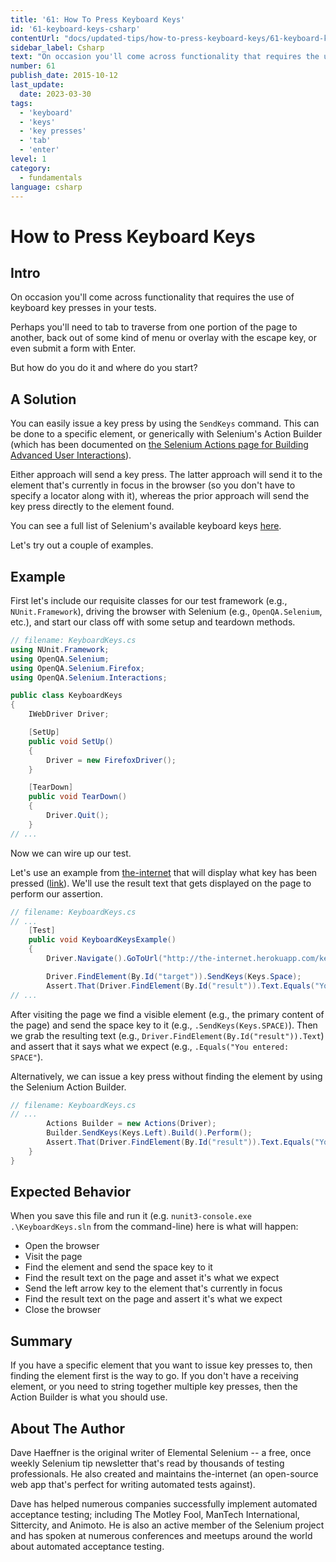 ```yaml
---
title: '61: How To Press Keyboard Keys'
id: '61-keyboard-keys-csharp'
contentUrl: "docs/updated-tips/how-to-press-keyboard-keys/61-keyboard-keys-csharp"
sidebar_label: Csharp 
text: "On occasion you'll come across functionality that requires the use of keyboard key presses in your tests. Perhaps you'll need to tab to traverse from one portion of the page to another, back out of some kind of menu or overlay with the escape key, or even submit a form with Enter. But how do you do it and where do you start?"
number: 61
publish_date: 2015-10-12
last_update:
  date: 2023-03-30
tags:
  - 'keyboard'
  - 'keys'
  - 'key presses'
  - 'tab'
  - 'enter'
level: 1
category:
  - fundamentals
language: csharp
---
```


# How to Press Keyboard Keys

## Intro

On occasion you'll come across functionality that requires the use of keyboard key presses in your tests.

Perhaps you'll need to tab to traverse from one portion of the page to another, back out of some kind of menu or overlay with the escape key, or even submit a form with Enter.

But how do you do it and where do you start?

## A Solution

You can easily issue a key press by using the `SendKeys` command. This can be done to a specific element, or generically with Selenium's Action Builder (which has been documented on [the Selenium Actions page for Building Advanced User Interactions](https://www.selenium.dev/selenium/docs/api/dotnet/html/T_OpenQA_Selenium_Interactions_Actions.htm)).

Either approach will send a key press. The latter approach will send it to the element that's currently in focus in the browser (so you don't have to specify a locator along with it), whereas the prior approach will send the key press directly to the element found.

You can see a full list of Selenium's available keyboard keys [here](http://seleniumhq.github.io/selenium/docs/api/dotnet/html/T_OpenQA_Selenium_Keys.htm).

Let's try out a couple of examples.

## Example

First let's include our requisite classes for our test framework (e.g., `NUnit.Framework`), driving the browser with Selenium (e.g., `OpenQA.Selenium`, etc.), and start our class off with some setup and teardown methods.

```csharp
// filename: KeyboardKeys.cs
using NUnit.Framework;
using OpenQA.Selenium;
using OpenQA.Selenium.Firefox;
using OpenQA.Selenium.Interactions;

public class KeyboardKeys
{
    IWebDriver Driver;

    [SetUp]
    public void SetUp()
    {
        Driver = new FirefoxDriver();
    }

    [TearDown]
    public void TearDown()
    {
        Driver.Quit();
    }
// ...
```

Now we can wire up our test.

Let's use an example from [the-internet](https://github.com/tourdedave/the-internet) that will display what key has been pressed ([link](http://the-internet.herokuapp.com/key_presses)). We'll use the result text that gets displayed on the page to perform our assertion.

```csharp
// filename: KeyboardKeys.cs
// ...
    [Test]
    public void KeyboardKeysExample()
    {
        Driver.Navigate().GoToUrl("http://the-internet.herokuapp.com/key_presses");

        Driver.FindElement(By.Id("target")).SendKeys(Keys.Space);
        Assert.That(Driver.FindElement(By.Id("result")).Text.Equals("You entered: SPACE"));
// ...
```

After visiting the page we find a visible element (e.g., the primary content of the page) and send the space key to it (e.g., `.SendKeys(Keys.SPACE)`). Then we grab the resulting text (e.g., `Driver.FindElement(By.Id("result")).Text`) and assert that it says what we expect (e.g., `.Equals("You entered: SPACE"`).

Alternatively, we can issue a key press without finding the element by using the Selenium Action Builder.

```csharp
// filename: KeyboardKeys.cs
// ...
        Actions Builder = new Actions(Driver);
        Builder.SendKeys(Keys.Left).Build().Perform();
        Assert.That(Driver.FindElement(By.Id("result")).Text.Equals("You entered: LEFT"));
    }
}
```

## Expected Behavior

When you save this file and run it (e.g. `nunit3-console.exe .\KeyboardKeys.sln` from the command-line) here is what will happen:

+ Open the browser
+ Visit the page
+ Find the element and send the space key to it
+ Find the result text on the page and asset it's what we expect
+ Send the left arrow key to the element that's currently in focus
+ Find the result text on the page and assert it's what we expect
+ Close the browser

## Summary

If you have a specific element that you want to issue key presses to, then finding the element first is the way to go. If you don't have a receiving element, or you need to string together multiple key presses, then the Action Builder is what you should use.

## About The Author

Dave Haeffner is the original writer of Elemental Selenium -- a free, once weekly Selenium tip newsletter that's read by thousands of testing professionals. He also created and maintains the-internet (an open-source web app that's perfect for writing automated tests against).

Dave has helped numerous companies successfully implement automated acceptance testing; including The Motley Fool, ManTech International, Sittercity, and Animoto. He is also an active member of the Selenium project and has spoken at numerous conferences and meetups around the world about automated acceptance testing.